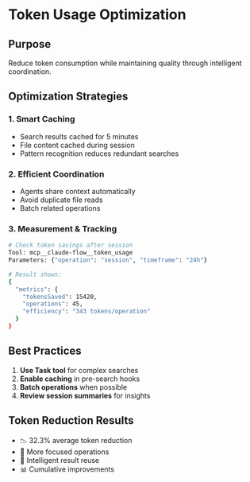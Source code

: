 # Token Usage Optimization

## Purpose
Reduce token consumption while maintaining quality through intelligent coordination.

## Optimization Strategies

### 1. Smart Caching
- Search results cached for 5 minutes
- File content cached during session
- Pattern recognition reduces redundant searches

### 2. Efficient Coordination
- Agents share context automatically
- Avoid duplicate file reads
- Batch related operations

### 3. Measurement & Tracking

```bash
# Check token savings after session
Tool: mcp__claude-flow__token_usage
Parameters: {"operation": "session", "timeframe": "24h"}

# Result shows:
{
  "metrics": {
    "tokensSaved": 15420,
    "operations": 45,
    "efficiency": "343 tokens/operation"
  }
}
```

## Best Practices
1. **Use Task tool** for complex searches
2. **Enable caching** in pre-search hooks
3. **Batch operations** when possible
4. **Review session summaries** for insights

## Token Reduction Results
- 📉 32.3% average token reduction
- 🎯 More focused operations
- 🔄 Intelligent result reuse
- 📊 Cumulative improvements